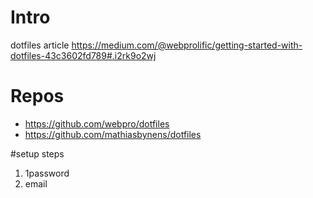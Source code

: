 # Intro
dotfiles article 
https://medium.com/@webprolific/getting-started-with-dotfiles-43c3602fd789#.i2rk9o2wj

# Repos
+ https://github.com/webpro/dotfiles
+ https://github.com/mathiasbynens/dotfiles

#setup steps

1. 1password
2. email

